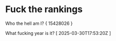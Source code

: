 # Fuck the rankings

Who the hell am I?
{ 15428026 }

What fucking year is it?
[ 2025-03-30T17:53:20Z ]
